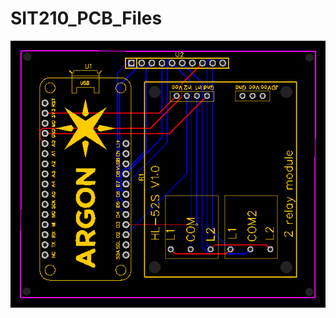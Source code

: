 # SIT210_PCB_Files
![image info](https://github.com/lst97/SIT210_PCB_Files/raw/main/PCB_PCB_BLElock_2_2022-06-08%20(1).png)
